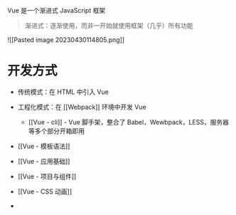 Vue 是一个渐进式 JavaScript 框架

> 渐进式：逐渐使用，而非一开始就使用框架（几乎）所有功能

![[Pasted image 20230430114805.png]]

# 开发方式

- 传统模式：在 HTML 中引入 Vue
- 工程化模式：在 [[Webpack]] 环境中开发 Vue
	- [[Vue - cli]] - Vue 脚手架，整合了 Babel，Wewbpack，LESS，服务器等多个部分开箱即用

- [[Vue - 模板语法]]
- [[Vue - 应用基础]]
- [[Vue - 项目与组件]]
- [[Vue - CSS 动画]]
- 